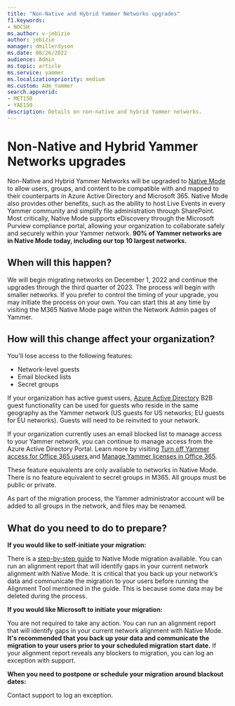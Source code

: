 ```yaml
---
title: "Non-Native and Hybrid Yammer Networks upgrades"
f1.keywords:
- NOCSH
ms.author: v-jebizie
author: jebizie
manager: dmillerdyson
ms.date: 08/26/2022
audience: Admin
ms.topic: article
ms.service: yammer
ms.localizationpriority: medium
ms.custom: Adm_Yammer
search.appverid: 
- MET150
- YAE150
description: Details on non-native and hybrid Yammer networks.
---
```


 # Non-Native and Hybrid Yammer Networks upgrades

 Non-Native and Hybrid Yammer Networks will be upgraded to [Native Mode](overview-native-mode.md) to allow users, groups, and content to be compatible with and mapped to their counterparts in Azure Active Directory and Microsoft 365. Native Mode also provides other benefits, such as the ability to host Live Events in every Yammer community and simplify file administration through SharePoint. Most critically, Native Mode supports eDiscovery through the Microsoft Purview compliance portal, allowing your organization to collaborate safely and securely within your Yammer network. **90% of Yammer networks are in Native Mode today, including our top 10 largest networks.**

 ## When will this happen?

 We will begin migrating networks on December 1, 2022 and continue the upgrades through the third quarter of 2023. The process will begin with smaller networks. If you prefer to control the timing of your upgrade, you may initiate the process on your own. You can start this at any time by visiting the M365 Native Mode page within the Network Admin pages of Yammer.

 ## How will this change affect your organization?

 You'll lose access to the following features:
 -	Network-level guests 
 -	Email blocked lists
 -	Secret groups

 If your organization has active guest users, [Azure Active Directory](https://docs.microsoft.com/yammer/get-started-with-yammer/azure-ad-b2b-guests-yammer) B2B guest functionality can be used for guests who reside in the same geography as the Yammer network (US guests for US networks; EU guests for EU networks). Guests will need to be reinvited to your network.

If your organization currently uses an email blocked list to manage access to your Yammer network, you can continue to manage access from the Azure Active Directory Portal. Learn more by visiting [Turn off Yammer access for Office 365 users ](https://docs.microsoft.com/yammer/manage-yammer-users/turn-off-user-access) and [Manage Yammer licenses in Office 365](https://docs.microsoft.com/yammer/manage-yammer-users/manage-yammer-licenses-in-office-365).

 These feature equivalents are only available to networks in Native Mode. There is no feature equivalent to secret groups in M365. All groups must be public or private.

 As part of the migration process, the Yammer administrator account will be added to all groups in the network, and files may be renamed.

 ## What do you need to do to prepare?
 **If you would like to self-initiate your migration:**

 There is a [step-by-step guide](https://docs.microsoft.com/yammer/configure-your-yammer-network/native-mode-step-by-step-guide) to Native Mode migration available. You can run an alignment report that will identify gaps in your current network alignment with Native Mode. It is critical that you back up your network’s data and communicate the migration to your users before running the Alignment Tool mentioned in the guide. This is because some data may be deleted during the process.

 **If you would like Microsoft to initiate your migration:**

 You are not required to take any action. You can run an alignment report that will identify gaps in your current network alignment with Native Mode. **It's recommended that you back up your data and communicate the migration to your users prior to your scheduled migration start date.** If your alignment report reveals any blockers to migration, you can log an exception with support.

 **When you need to postpone or schedule your migration around blackout dates:**

 Contact support to log an exception.
